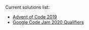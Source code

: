 Current solutions list:
- [Advent of Code 2019](https://adventofcode.com/2019/)
- [Google Code Jam 2020 Qualifiers](https://codingcompetitions.withgoogle.com/codejam)